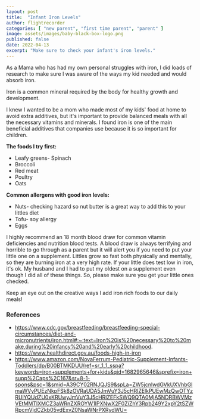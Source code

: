 ```yaml
---
layout: post
title:  "Infant Iron Levels"
author: flightrecorder
categories: [ "new parent", "first time parent", "parent" ]
image: assets/images/baby-black-box-logo.png
published: false
date: 2022-04-13
excerpt: "Make sure to check your infant's iron levels."
---
```


As a Mama who has had my own personal struggles with iron, I did loads of research to make sure I was aware of the ways my kid needed and would absorb iron. 

Iron is a common mineral required by the body for healthy growth and development.

I knew I wanted to be a mom who made most of my kids' food at home to avoid extra additives, but it's important to provide balanced meals with all the necessary vitamins and minerals. I found iron is one of the main beneficial additives that companies use because it is so important for children. 


**The foods I try first:**
- Leafy greens- Spinach 
- Broccoli 
- Red meat 
- Poultry 
- Oats


**Common allergens with good iron levels:**
- Nuts- checking hazard so nut butter is a great way to add this to your littles diet 
- Tofu- soy allergy 
- Eggs


I highly recommend an 18 month blood draw for common vitamin deficiencies and nutrition blood tests. A blood draw is always terrifying and horrible to go through as a parent but it will alert you if you need to put your little one on a supplement. Littles grow so fast both physically and mentally, so they are burning iron at a very high rate. If your little does test low in iron, it's ok. My husband and I had to put my oldest on a supplement even though I did all of these things. So, please make sure you get your little ones checked. 


Keep an eye out on the creative ways I add iron rich foods to our daily meals!


### References

- https://www.cdc.gov/breastfeeding/breastfeeding-special-circumstances/diet-and-micronutrients/iron.html#:~:text=Iron%20is%20necessary%20to%20make,during%20infancy%20and%20early%20childhood.
- https://www.healthdirect.gov.au/foods-high-in-iron
- https://www.amazon.com/NovaFerrum-Pediatric-Supplement-Infants-Toddlers/dp/B00BTMKDUU/ref=sr_1_1_sspa?keywords=iron+supplements+for+kids&qid=1682965646&sprefix=iron+supp%2Caps%2C167&sr=8-1-spons&psc=1&smid=A39CY02RNJQJS9&spLa=ZW5jcnlwdGVkUXVhbGlmaWVyPUEzNkpFSk8zOVRaUDA5JmVuY3J5cHRlZElkPUEwMzQwOTYzRUlYQUdZU0xKRUwyJmVuY3J5cHRlZEFkSWQ9QTA0MjA5NDRBWVMzVEtMMTlXMCZ3aWRnZXROYW1lPXNwX2F0ZiZhY3Rpb249Y2xpY2tSZWRpcmVjdCZkb05vdExvZ0NsaWNrPXRydWU=


